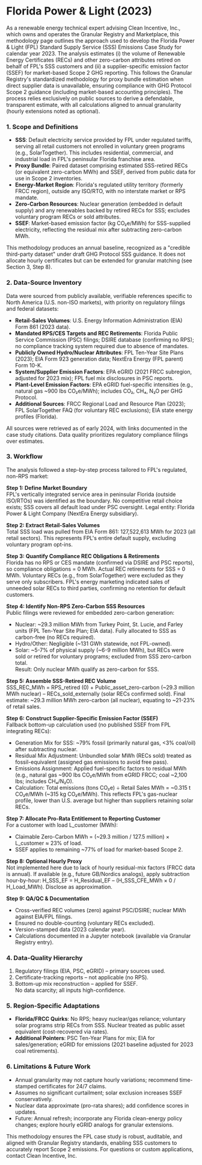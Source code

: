 # Florida Power & Light (2023)

As a renewable energy technical expert advising Clean Incentive, Inc., which owns and operates the Granular Registry and Marketplace, this methodology page outlines the approach used to develop the Florida Power & Light (FPL) Standard Supply Service (SSS) Emissions Case Study for calendar year 2023. The analysis estimates (i) the volume of Renewable Energy Certificates (RECs) and other zero-carbon attributes retired on behalf of FPL's SSS customers and (ii) a supplier-specific emission factor (SSEF) for market-based Scope 2 GHG reporting. This follows the Granular Registry's standardized methodology for proxy bundle estimation when direct supplier data is unavailable, ensuring compliance with GHG Protocol Scope 2 guidance (including market-based accounting principles). The process relies exclusively on public sources to derive a defendable, transparent estimate, with all calculations aligned to annual granularity (hourly extensions noted as optional).

### 1. Scope and Definitions

* **SSS**: Default electricity service provided by FPL under regulated tariffs, serving all retail customers not enrolled in voluntary green programs (e.g., SolarTogether). This includes residential, commercial, and industrial load in FPL's peninsular Florida franchise area.
* **Proxy Bundle**: Paired dataset comprising estimated SSS-retired RECs (or equivalent zero-carbon MWh) and SSEF, derived from public data for use in Scope 2 inventories.
* **Energy-Market Region**: Florida's regulated utility territory (formerly FRCC region), outside any ISO/RTO, with no interstate market or RPS mandate.
* **Zero-Carbon Resources**: Nuclear generation (embedded in default supply) and any renewables backed by retired RECs for SSS; excludes voluntary program RECs or sold attributes.
* **SSEF**: Market-based emission factor (kg CO₂e/MWh) for SSS-supplied electricity, reflecting the residual mix after subtracting zero-carbon MWh.

This methodology produces an annual baseline, recognized as a "credible third-party dataset" under draft GHG Protocol SSS guidance. It does not allocate hourly certificates but can be extended for granular matching (see Section 3, Step 8).

### 2. Data-Source Inventory

Data were sourced from publicly available, verifiable references specific to North America (U.S. non-ISO markets), with priority on regulatory filings and federal datasets:

* **Retail-Sales Volumes**: U.S. Energy Information Administration (EIA) Form 861 (2023 data).
* **Mandated RPS/CES Targets and REC Retirements**: Florida Public Service Commission (PSC) filings; DSIRE database (confirming no RPS); no compliance tracking system required due to absence of mandates.
* **Publicly Owned Hydro/Nuclear Attributes**: FPL Ten-Year Site Plans (2023); EIA Form 923 generation data; NextEra Energy (FPL parent) Form 10-K.
* **System/Supplier Emission Factors**: EPA eGRID (2021 FRCC subregion, adjusted for 2023 mix); FPL fuel mix disclosures in PSC reports.
* **Plant-Level Emission Factors**: EPA eGRID fuel-specific intensities (e.g., natural gas \~900 lbs CO₂e/MWh); includes CO₂, CH₄, N₂O per GHG Protocol.
* **Additional Sources**: FRCC Regional Load and Resource Plan (2023); FPL SolarTogether FAQ (for voluntary REC exclusions); EIA state energy profiles (Florida).

All sources were retrieved as of early 2024, with links documented in the case study citations. Data quality prioritizes regulatory compliance filings over estimates.

### 3. Workflow

The analysis followed a step-by-step process tailored to FPL's regulated, non-RPS market:

**Step 1: Define Market Boundary**\
FPL's vertically integrated service area in peninsular Florida (outside ISO/RTOs) was identified as the boundary. No competitive retail choice exists; SSS covers all default load under PSC oversight. Legal entity: Florida Power & Light Company (NextEra Energy subsidiary).

**Step 2: Extract Retail-Sales Volumes**\
Total SSS load was pulled from EIA Form 861: 127,522,613 MWh for 2023 (all retail sectors). This represents FPL's entire default supply, excluding voluntary program opt-ins.

**Step 3: Quantify Compliance REC Obligations & Retirements**\
Florida has no RPS or CES mandate (confirmed via DSIRE and PSC reports), so compliance obligations = 0 MWh. Actual REC retirements for SSS = 0 MWh. Voluntary RECs (e.g., from SolarTogether) were excluded as they serve only subscribers. FPL's energy marketing indicated sales of unneeded solar RECs to third parties, confirming no retention for default customers.

**Step 4: Identify Non-RPS Zero-Carbon SSS Resources**\
Public filings were reviewed for embedded zero-carbon generation:

* Nuclear: \~29.3 million MWh from Turkey Point, St. Lucie, and Farley units (FPL Ten-Year Site Plan; EIA data). Fully allocated to SSS as carbon-free (no RECs required).
* Hydro/Other: Negligible (\~131 GWh statewide, not FPL-owned).
* Solar: \~5-7% of physical supply (\~6-9 million MWh), but RECs were sold or retired for voluntary programs; excluded from SSS zero-carbon total.\
  Result: Only nuclear MWh qualify as zero-carbon for SSS.

**Step 5: Assemble SSS-Retired REC Volume**\
SSS\_REC\_MWh = RPS\_retired (0) + Public\_asset\_zero-carbon (\~29.3 million MWh nuclear) – RECs\_sold\_externally (solar RECs confirmed sold). Final estimate: \~29.3 million MWh zero-carbon (all nuclear), equating to \~21-23% of retail sales.

**Step 6: Construct Supplier-Specific Emission Factor (SSEF)**\
Fallback bottom-up calculation used (no published SSEF from FPL integrating RECs):

* Generation Mix for SSS: \~79% fossil (primarily natural gas, <3% coal/oil) after subtracting nuclear.
* Residual Mix Adjustment: Unbundled solar MWh (RECs sold) treated as fossil-equivalent (assigned gas emissions to avoid free pass).
* Emissions Assignment: Applied fuel-specific factors to residual MWh (e.g., natural gas \~900 lbs CO₂e/MWh from eGRID FRCC; coal \~2,100 lbs; includes CH₄/N₂O).
* Calculation: Total emissions (tons CO₂e) ÷ Retail Sales MWh = \~0.315 t CO₂e/MWh (\~315 kg CO₂e/MWh). This reflects FPL's gas-nuclear profile, lower than U.S. average but higher than suppliers retaining solar RECs.

**Step 7: Allocate Pro-Rata Entitlement to Reporting Customer**\
For a customer with load L\_customer (MWh):

* Claimable Zero-Carbon MWh = (\~29.3 million / 127.5 million) × L\_customer ≈ 23% of load.
* SSEF applies to remaining \~77% of load for market-based Scope 2.

**Step 8: Optional Hourly Proxy**\
Not implemented here due to lack of hourly residual-mix factors (FRCC data is annual). If available (e.g., future GB/Nordics analogs), apply subtraction hour-by-hour: H\_SSS\_EF = H\_Residual\_EF – (H\_SSS\_CFE\_MWh × 0 / H\_Load\_MWh). Disclose as approximation.

**Step 9: QA/QC & Documentation**

* Cross-verified REC volumes (zero) against PSC/DSIRE; nuclear MWh against EIA/FPL filings.
* Ensured no double-counting (voluntary RECs excluded).
* Version-stamped data (2023 calendar year).
* Calculations documented in a Jupyter notebook (available via Granular Registry entry).

### 4. Data-Quality Hierarchy

1. Regulatory filings (EIA, PSC, eGRID) – primary sources used.
2. Certificate-tracking reports – not applicable (no RPS).
3. Bottom-up mix reconstruction – applied for SSEF.\
   No data scarcity; all inputs high-confidence.

### 5. Region-Specific Adaptations

* **Florida/FRCC Quirks**: No RPS; heavy nuclear/gas reliance; voluntary solar programs strip RECs from SSS. Nuclear treated as public asset equivalent (cost-recovered via rates).
* **Additional Pointers**: PSC Ten-Year Plans for mix; EIA for sales/generation; eGRID for emissions (2021 baseline adjusted for 2023 coal retirements).

### 6. Limitations & Future Work

* Annual granularity may not capture hourly variations; recommend time-stamped certificates for 24/7 claims.
* Assumes no significant curtailment; solar exclusion increases SSEF conservatively.
* Nuclear data approximate (pro-rata shares); add confidence scores in updates.
* Future: Annual refresh; incorporate any Florida clean-energy policy changes; explore hourly eGRID analogs for granular extensions.

This methodology ensures the FPL case study is robust, auditable, and aligned with Granular Registry standards, enabling SSS customers to accurately report Scope 2 emissions. For questions or custom applications, contact Clean Incentive, Inc.

